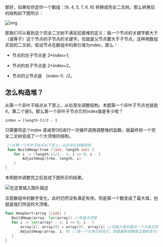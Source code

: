 那好，如果给你定你一个数组：[9, 4, 5, 7, 6, 8] 转换成完全二叉树。那么转换后的结构如下图所示：

![img](https://img.yluchao.cn/typora/4ddc060bf98971d4e43842ada34cb801.png)

那我们可以看到这个完全二叉树不满足前面堆的定义：每一个节点的关键字都大于（或等于）这个节点的子节点的关键字。也就是父节点要大于子节点。这种用数组实现的二叉树，假设节点在数组中的索引值为index，那么：

- 节点的左子节点是 2*index+1;

- 节点的右子节点是 2*index+2，

- 节点的父节点是 （index-1）/2。

## 怎么构造堆？

从第一个非叶子结点从下至上，从右至左调整结构。本题第一个非叶子节点也就是4，第二个是5。那么第一个非叶子节点它的index值是多少呢？

```
index = (length-1)/2 - 1
```

只需要将这个index 递减至0的进行一次循环调用调整堆的函数，就最终将一个完全二叉树变成了一个大顶堆的结构。

```go
 //从第一个非叶子结点从下至上，从右至左调整结构
 func BuildHeap(tree []int, length int) {
	for i := (length-1)/2 - 1; i >= 0; i-- {
		AdjustHeap(tree, length, i)
	}
}
```

本例题中调整完之后变成下图所示的结果。

![在这里插入图片描述](https://img.yluchao.cn/typora/84d5c77ed2e43d8c007fd972a6f263c0.png)

注意数组中的数字变化，此时仍然没有满足有序。但是第一个数变成了最大值，也就是我们所说的大顶堆。

 ```go
func HeapSort(array []int) {
	BuildHeap(array, len(array)) //构造大顶堆
	for i := len(array) - 1; i >= 0; i-- {
		array[i], array[0] = array[0], array[i] //将最大值和最后一个元素互换，最后一个元素就变成了最大值
		AdjustHeap(array, i, 0) //第一个元素已经变化，需要重新调整使之重新变为大顶堆        
	}
}
 ```


